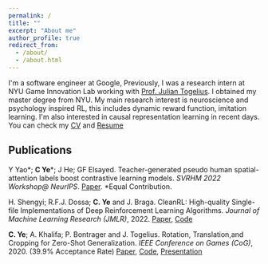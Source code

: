 ```yaml
---
permalink: /
title: ""
excerpt: "About me"
author_profile: true
redirect_from: 
  - /about/
  - /about.html
---
```

I'm a software engineer at Google, Previously, I was a research intern at NYU Game Innovation Lab working with [Prof. Julian Togelius](http://julian.togelius.com/). I obtained my master degree from NYU. My main research interest is neuroscience and psychology inspired RL, this includes dynamic reward function, imitation learning. I'm also interested in causal representation learning in recent days. You can check my [CV](/files/CV.pdf) and [Resume](/files/Resume.pdf)

Publications
------
Y Yao\*; **C Ye**\*; J He; GF Elsayed. Teacher-generated pseudo human spatial-attention labels boost contrastive learning models. *SVRHM 2022 Workshop@ NeurIPS*. [Paper](https://openreview.net/pdf?id=fuWVySKLM8C). *Equal Contribution.

H. Shengyi; R.F.J. Dossa; **C. Ye** and J. Braga. CleanRL: High-quality Single-file Implementations of Deep Reinforcement Learning Algorithms. *Journal of Machine Learning Research (JMLR)*, 2022. [Paper](https://www.jmlr.org/papers/volume23/21-1342/21-1342.pdf), [Code](https://github.com/vwxyzjn/cleanrl)

**C. Ye**; A. Khalifa; P. Bontrager and J. Togelius. Rotation, Translation,and Cropping for Zero-Shot Generalization. *IEEE Conference on Games (CoG)*, 2020. (39.9% Acceptance Rate) [Paper](https://ieee-cog.org/2020/papers/paper_35.pdf), [Code](https://github.com/yooceii/Rotation-Translation-and-Cropping-for-Zero-Shot-Generalization), [Presentation](https://www.youtube.com/watch?v=iRvfw3PxXNc&feature=youtu.be)
